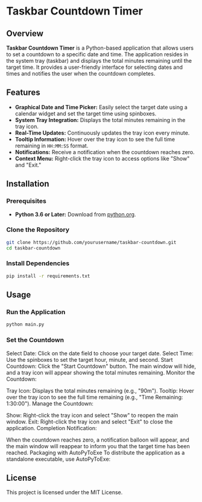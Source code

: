# Taskbar Countdown Timer

## Overview

**Taskbar Countdown Timer** is a Python-based application that allows users to set a countdown to a specific date and time. The application resides in the system tray (taskbar) and displays the total minutes remaining until the target time. It provides a user-friendly interface for selecting dates and times and notifies the user when the countdown completes.

## Features

- **Graphical Date and Time Picker:** Easily select the target date using a calendar widget and set the target time using spinboxes.
- **System Tray Integration:** Displays the total minutes remaining in the tray icon.
- **Real-Time Updates:** Continuously updates the tray icon every minute.
- **Tooltip Information:** Hover over the tray icon to see the full time remaining in `HH:MM:SS` format.
- **Notifications:** Receive a notification when the countdown reaches zero.
- **Context Menu:** Right-click the tray icon to access options like "Show" and "Exit."

## Installation

### Prerequisites

- **Python 3.6 or Later:** Download from [python.org](https://www.python.org/downloads/).

### Clone the Repository

```bash
git clone https://github.com/yourusername/taskbar-countdown.git
cd taskbar-countdown
```

### Install Dependencies

```bash
pip install -r requirements.txt
```

## Usage

### Run the Application

```bash
python main.py
```

### Set the Countdown

Select Date: Click on the date field to choose your target date.
Select Time: Use the spinboxes to set the target hour, minute, and second.
Start Countdown: Click the "Start Countdown" button. The main window will hide, and a tray icon will appear showing the total minutes remaining.
Monitor the Countdown:

Tray Icon: Displays the total minutes remaining (e.g., "90m").
Tooltip: Hover over the tray icon to see the full time remaining (e.g., "Time Remaining: 1:30:00").
Manage the Countdown:

Show: Right-click the tray icon and select "Show" to reopen the main window.
Exit: Right-click the tray icon and select "Exit" to close the application.
Completion Notification:

When the countdown reaches zero, a notification balloon will appear, and the main window will reappear to inform you that the target time has been reached.
Packaging with AutoPyToExe
To distribute the application as a standalone executable, use AutoPyToExe:

## License

This project is licensed under the MIT License.
